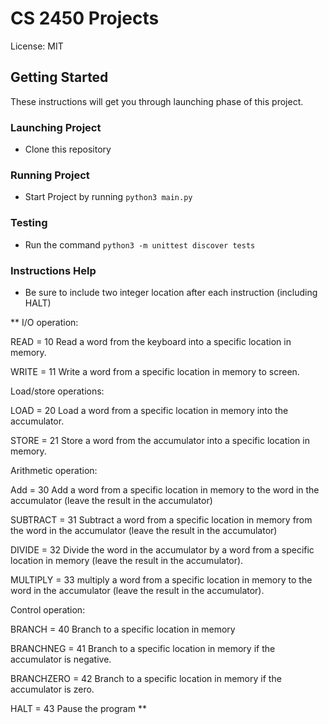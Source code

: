 # CS 2450 Projects

License: MIT

## Getting Started

These instructions will get you through launching phase of this project.

### Launching Project

- Clone this repository

### Running Project

- Start Project by running ```python3 main.py```

### Testing
- Run the command ```python3 -m unittest discover tests```

### Instructions Help

- Be sure to include two integer location after each instruction (including HALT)

**
I/O operation:

READ = 10                       Read a word from the keyboard into a specific location in memory.

WRITE = 11                     Write a word from a specific location in memory to screen.

Load/store operations:

LOAD = 20                      Load a word from a specific location in memory into the accumulator.

STORE = 21                     Store a word from the accumulator into a specific location in memory.

Arithmetic operation:

Add = 30                         Add a word from a specific location in memory to the word in the accumulator (leave the result in the accumulator)

SUBTRACT = 31             Subtract a word from a specific location in memory from the word in the accumulator (leave the result in the accumulator)

DIVIDE = 32                    Divide the word in the accumulator by a word from a specific location in memory (leave the result in the accumulator).

MULTIPLY = 33              multiply a word from a specific location in memory to the word in the accumulator (leave the result in the accumulator).

Control operation:

BRANCH = 40                 Branch to a specific location in memory

BRANCHNEG = 41         Branch to a specific location in memory if the accumulator is negative.

BRANCHZERO = 42       Branch to a specific location in memory if the accumulator is zero.

HALT = 43                       Pause the program
**
